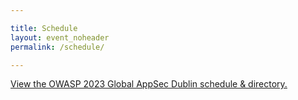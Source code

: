 ```yaml
---

title: Schedule
layout: event_noheader
permalink: /schedule/

---
```



<a id="sched-embed" href="//owasp2023globalappsecdublin.sched.com/">View the OWASP 2023 Global AppSec Dublin schedule &amp; directory.</a><script type="text/javascript" src="//owasp2023globalappsecdublin.sched.com/js/embed.js"></script>
